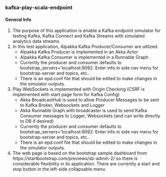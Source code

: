 ### kafka-play-scala-endpoint

<h4> General Info </h4>
<ol>
  <li> 
    The purpose of this application is enable a Kafka endpoint simulator for testing Kafka, Kafka Connect and Kafka Streams with simulated analytics data streams
  </li>
  <li> In this test application, Alpakka Kafka Producer/Consumer are uitlized. 
    <ul>
      <li>Alpakka Kafka Producer is implemented in an Akka Actor</li>
      <li>Alpakka Kafka Consumer is implemented in a Runnable Graph </li>
      <li> Currently the producer and consumer defaults to bootstrap_servers='localhost:9092. Enter info in side nav menu for bootstrap-server and topics, etc.. </li>
      <li> There is an epd.conf file that should be edited to make changes in the simulator outputs. 
    </ul>
  </li>
  <li> Play WebSockets is implemented with Origin Checking (CSRF is implemented with start page form for Kafka Config)
    <ul>
      <li>Akka BroadcastHub is used to allow Producer Messages to be sent to Kafka Broker, Websockets and Logger</li>
      <li>Akka Runnable Graph with broadcaster is used to send Kafka Consumer messages to Logger, Websockets (and can write directly to DB if desired) </li>
      <li> Currently the producer and consumer defaults to bootstrap_servers='localhost:9092. Enter info in side nav menu for bootstrap-server and topics, etc.. </li>
      <li> There is an epd.conf file that should be edited to make changes in the simulator outputs. 
    </ul>
  </li>
  <li> 
    The web page is based on the bootstrap sample dashboard from https://startbootstrap.com/previews/sb-admin-2/ so there is considerable flexibility in its application. There are currently a start and stop button in the left-side collapsable menu.
  </li>
</ol>
